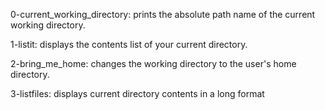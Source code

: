 0-current_working_directory: prints the absolute path name of the current working directory.

1-listit: displays the contents list of your current directory.

2-bring_me_home: changes the working directory to the user's home directory.

3-listfiles: displays current directory contents in a long format
